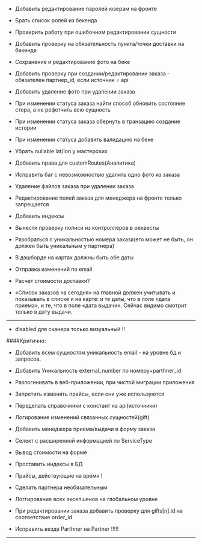 -   Добавить редактирование паролей юзерам на фронте
-   Брать список ролей из бекенда
-   Проверить работу при ошибочном редактировании сущности
-   Добавить проверку на обязательность пункта/точки доставки на бекенде
-   Сохранение и редактирование фото на беке
-   Добавить проверку при создании/редактировании заказа - обязателен партнер_id, если источник = api
-   Добавить удаление фото при удалении заказа
-   При изменении статуса заказа найти способ обновить состояние стора, а не рефетчить всю сущность
-   При изменении статуса заказа обернуть в транзацию создание истории
-   При изменении статуса добавить валидацию на беке
-   Убрать nullable lat/lon у мастерских
-   Добавить права для customRoutes(Аналитика)

-   Исправить баг с невозможностью удалить одно фото из заказа
-   Удаление файлов заказа при удалении заказа

-   Редактирование полей заказа для менеджера на фронте только запрещается
-   Добавить индексы
-   Вынести проверку полиси из контроллеров в реквесты
-   Разобраться с уникальностью номера заказа(его может не быть, он должен быть уникальным у партнера)
-   В дэшборде на картах должны быть обе даты
-   Отправка изменений по email
-   Расчет стоимости доставки?
-   «Список заказов на сегодня» на главной должен учитывать и показывать в списке и на карте: и те даты, что в поле «дата приема», и те, что в поле «дата выдачи». Сейчас видимо смотрит только в дату выдачи.
---
- disabled для сканера только визуальный !!

####Критично:

-   Добавить всем сущностям уникальность email - на уровне бд и запросов.
-   Добавить Уникальность external_number по номеру+parthner_id
-   Разлогинивать в веб-приложении, при чистой миграции приложения
-   Запретить изменять прайсы, если они уже используются
-   Переделать справочники с констант на api(источники)
-   Логирование изменений связанных сущностей(gift)
-   Добавить менеджера приема/выдачи в форму заказа
-   Селект с расширенной информацией по ServiceType
-   Вывод стоимости на форме
-   Проставить индексы в БД
-   Прайсы, действующие на время !
-   Сделать партнера необязательным
-   Логгирование всех эксепшенов на глобальном уровне
-   При редактировании заказа добавить проверку для gifts[n].id на соответствие order_id

-   Исправить везде Parthner на Partner !!!!!

---

